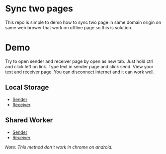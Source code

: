 # Sync two pages
This repo is simple to demo how to sync two page in same domain origin on same web brower that work on offline page so this is solution.

# Demo
Try to open sender and receiver page by open as new tab. Just hold ctrl and click left on link. Type text in sender page and click send. View your text and receiver page. You can disconnect internet and it can work well.

## Local Storage
- [Sender](https://ethaizone.github.io/sync-two-pages/local-storage/page1.html)
- [Receiver](https://ethaizone.github.io/sync-two-pages/local-storage/page2.html)

## Shared Worker
- [Sender](https://ethaizone.github.io/sync-two-pages/shared-worker/page1.html)
- [Receiver](https://ethaizone.github.io/sync-two-pages/shared-worker/page2.html)

*Note: This method don't work in chrome on android.*